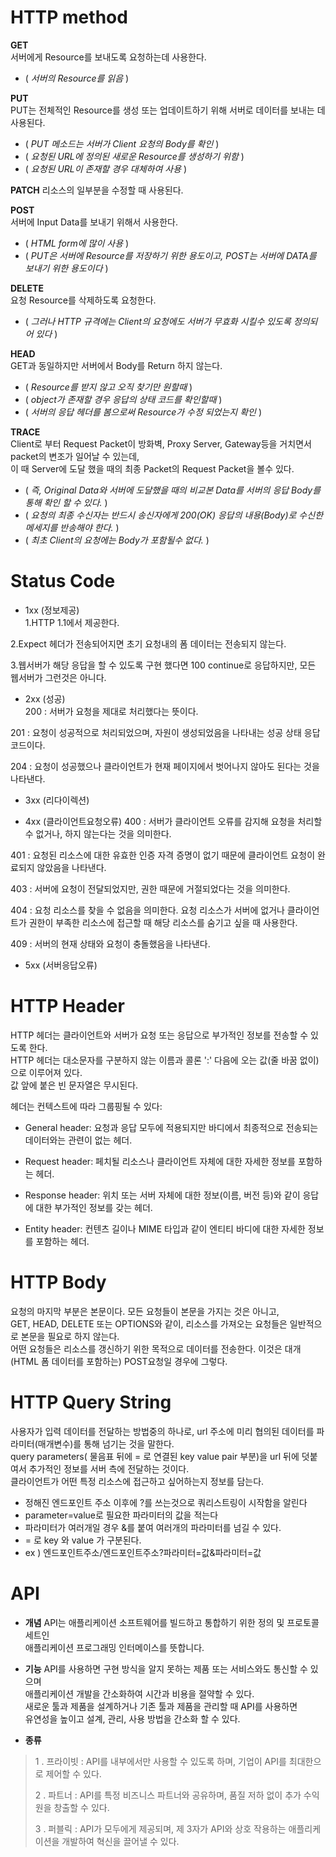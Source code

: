 # HTTP method

**GET**   
서버에게 Resource를 보내도록 요청하는데 사용한다.   
- ( _서버의 Resource를 읽음_ )

**PUT**   
PUT는 전체적인 Resource를 생성 또는 업데이트하기 위해 서버로 데이터를 보내는 데 사용된다.       
- ( _PUT 메소드는 서버가 Client 요청의 Body를 확인_ )    
- ( _요청된 URL에 정의된 새로운 Resource를 생성하기 위함_ )    
- ( _요청된 URL이 존재할 경우 대체하여 사용_ )

**PATCH**
리소스의 일부분을 수정할 때 사용된다.

**POST**    
서버에 Input Data를 보내기 위해서 사용한다.   
- ( _HTML form에 많이 사용_ )
- ( _PUT은 서버에 Resource를 저장하기 위한 용도이고, POST는 서버에 DATA를 보내기 위한 용도이다_ )

**DELETE**   
요청 Resource를 삭제하도록 요청한다.    
- ( _그러나 HTTP 규격에는 Client의 요청에도 서버가 무효화 시킬수 있도록 정의되어 있다_ )

**HEAD**    
GET과 동일하지만 서버에서 Body를 Return 하지 않는다.    
- ( _Resource를 받지 않고 오직 찾기만 원할때_ )    
- ( _object가 존재할 경우 응답의 상태 코드를 확인할때_ )    
- ( _서버의 응답 헤더를 봄으로써 Resource가 수정 되었는지 확인_ )

**TRACE**   
Client로 부터 Request Packet이 방화벽, Proxy Server, Gateway등을 거치면서 packet의 변조가 일어날 수 있는데,   
이 때 Server에 도달 했을 때의 최종 Packet의 Request Packet을 볼수 있다.    
- ( _즉, Original Data와 서버에 도달했을 때의 비교본 Data를 서버의 응답 Body를 통해 확인 할 수 있다._ )    
- ( _요청의 최종 수신자는 반드시 송신자에게 200(OK) 응답의 내용(Body)로 수신한 메세지를 반송해야 한다._ )   
- ( _최초 Client의 요청에는 Body가 포함될수 없다._ )

# Status Code

- 1xx (정보제공)    
1.HTTP 1.1에서 제공한다.

2.Expect 헤더가 전송되어지면 초기 요청내의 폼 데이터는 전송되지 않는다.

3.웹서버가 해당 응답을 할 수 있도록 구현 했다면 100 continue로 응답하지만, 모든 웹서버가 그런것은 아니다.

- 2xx (성공)    
200 : 서버가 요청을 제대로 처리했다는 뜻이다.

201 : 요청이 성공적으로 처리되었으며, 자원이 생성되었음을 나타내는 성공 상태 응답 코드이다.

204 : 요청이 성공했으나 클라이언트가 현재 페이지에서 벗어나지 않아도 된다는 것을 나타낸다.

- 3xx (리다이렉션)

- 4xx (클라이언트요청오류)
400 : 서버가 클라이언트 오류를 감지해 요청을 처리할 수 없거나, 하지 않는다는 것을 의미한다.

401 : 요청된 리소스에 대한 유효한 인증 자격 증명이 없기 때문에 클라이언트 요청이 완료되지 않았음을 나타낸다.

403 : 서버에 요청이 전달되었지만, 권한 때문에 거절되었다는 것을 의미한다.

404 : 요청 리소스를 찾을 수 없음을 의미한다. 요청 리소스가 서버에 없거나 클라이언트가 권한이 부족한 리소스에 접근할 때 해당 리소스를 숨기고 싶을 때 사용한다.

409 : 서버의 현재 상태와 요청이 충돌했음을 나타낸다.

- 5xx (서버응답오류)

# HTTP Header

HTTP 헤더는 클라이언트와 서버가 요청 또는 응답으로 부가적인 정보를 전송할 수 있도록 한다.   
HTTP 헤더는 대소문자를 구분하지 않는 이름과 콜론 ':' 다음에 오는 값(줄 바꿈 없이)으로 이루어져 있다.   
값 앞에 붙은 빈 문자열은 무시된다.

헤더는 컨텍스트에 따라 그룹핑될 수 있다:

- General header: 요청과 응답 모두에 적용되지만 바디에서 최종적으로 전송되는 데이터와는 관련이 없는 헤더.

- Request header: 페치될 리소스나 클라이언트 자체에 대한 자세한 정보를 포함하는 헤더.

- Response header: 위치 또는 서버 자체에 대한 정보(이름, 버전 등)와 같이 응답에 대한 부가적인 정보를 갖는 헤더.

- Entity header: 컨텐츠 길이나 MIME 타입과 같이 엔티티 바디에 대한 자세한 정보를 포함하는 헤더.

# HTTP Body

요청의 마지막 부분은 본문이다. 모든 요청들이 본문을 가지는 것은 아니고,   
GET, HEAD, DELETE 또는 OPTIONS와 같이, 리소스를 가져오는 요청들은 일반적으로 본문을 필요로 하지 않는다.    
어떤 요청들은 리소스를 갱신하기 위한 목적으로 데이터를 전송한다. 이것은 대개 (HTML 폼 데이터를 포함하는) POST요청일 경우에 그렇다.

# HTTP Query String

사용자가 입력 데이터를 전달하는 방법중의 하나로, url 주소에 미리 협의된 데이터를 파라미터(매개변수)를 통해 넘기는 것을 말한다.    
query parameters( 물음표 뒤에 = 로 연결된 key value pair 부분)을 url 뒤에 덧붙여서 추가적인 정보를 서버 측에 전달하는 것이다.   
클라이언트가 어떤 특정 리소스에 접근하고 싶어하는지 정보를 담는다.

- 정해진 엔드포인트 주소 이후에 ?를 쓰는것으로 쿼리스트링이 시작함을 알린다
- parameter=value로 필요한 파라미터의 값을 적는다
- 파라미터가 여러개일 경우 &를 붙여 여러개의 파라미터를 넘길 수 있다.
- = 로 key 와 value 가 구분된다.
- ex ) 엔드포인트주소/엔드포인트주소?파라미터=값&파라미터=값

# API

- **개념**
API는 애플리케이션 소프트웨어를 빌드하고 통합하기 위한 정의 및 프로토콜 세트인   
애플리케이션 프로그래밍 인터메이스를 뜻합니다.

- **기능**
API를 사용하면 구현 방식을 알지 못하는 제품 또는 서비스와도 통신할 수 있으며   
애플리케이션 개발을 간소화하여 시간과 비용을 절약할 수 있다.    
새로운 툴과 제품을 설계하거나 기존 툴과 제품을 관리할 때 API를 사용하면    
유연성을 높이고 설계, 관리, 사용 방법을 간소화 할 수 있다.

- **종류**
> 1 . 프라이빗 : API를 내부에서만 사용할 수 있도록 하며, 기업이 API를 최대한으로 제어할 수 있다.
>
> 2 . 파트너 : API를 특정 비즈니스 파트너와 공유하며, 품질 저하 없이 추가 수익원을 창출할 수 있다.
>
> 3 . 퍼블릭 : API가 모두에게 제공되며, 제 3자가 API와 상호 작용하는 애플리케이션을 개발하여 혁신을 끌어낼 수 있다.
